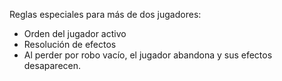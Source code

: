 Reglas especiales para más de dos jugadores:  
- Orden del jugador activo  
- Resolución de efectos  
- Al perder por robo vacío, el jugador abandona y sus efectos desaparecen.